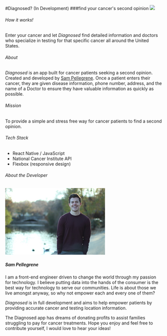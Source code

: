 #Diagnosed? (In Development)
###find your cancer's second opinion
![](diagnosedgif2.gif)

###### How it works!
Enter your cancer and let *Diagnosed* find detailed information and doctors who specialize in testing for that specific cancer all around the United States.

###### About
*Diagnosed* is an app built for cancer patients seeking a second opinion. Created and developed by [Sam Pellegrene](http://sammypelly.com/). Once a patient enters their cancer, they are given disease information, phone number, address, and the name of a Doctor to ensure they have valuable information as quickly as possible.

###### Mission
To provide a simple and stress free way for cancer patients to find a second opinion.

###### Tech Stack

* React Native / JavaScript
* National Cancer Institute API
* Flexbox (responsive design)


###### About the Developer
![](personal.JPG)

##### Sam Pellegrene

I am a front-end engineer driven to change the world through my passion for technology. I believe putting data into the hands of the consumer is the best way for technology to serve our communities. Life is about those we live amongst anyway, so why not empower each and every one of them?

*Diagnosed* is in full development and aims to help empower patients by providing accurate cancer and testing location information.

The Diagnosed app has dreams of donating profits to assist families struggling to pay for cancer treatments. Hope you enjoy and feel free to contribute yourself, I would love to hear your ideas!
